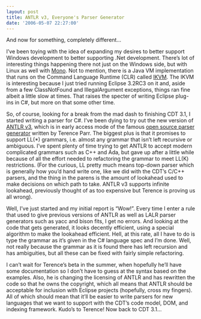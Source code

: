 ```yaml
---
layout: post
title: ANTLR v3, Everyone's Parser Generator
date: '2006-05-07 22:27:00'
---
```



And now for something, completely different…

I’ve been toying with the idea of expanding my desires to better support Windows development to better supporting .Net development. There’s lot of interesting things happening there not just on the Windows side, but with Linux as well with [Mono](http://www.mono-project.com/Main_Page). Not to mention, there is a Java VM implementation that runs on the Command Language Runtime (CLR) called [IKVM](http://www.ikvm.net/). The IKVM is interesting because I just tried running Eclipse 3.2RC3 on it and, aside from a few ClassNotFound and IllegalArgument exceptions, things ran fine albeit a little slow at times. That raises the specter of writing Eclipse plug-ins in C#, but more on that some other time.

So, of course, looking for a break from the mad dash to finishing CDT 3.1, I started writing a parser for C#. I’ve been dying to try out the new version of [ANTLR v3](http://www.antlr.org/v3/index.html), which is in early access mode of the famous [open source parser generator](http://www.antlr.org/) written by Terence Parr. The biggest plus is that it promises to support LL(*) grammars, i.e. almost any grammar that isn’t left recursive or ambiguous. I’ve spent plenty of time trying to get ANTLR to accept modern complicated grammars such as C++ and Ada, but gave up after a little while because of all the effort needed to refactoring the grammar to meet LL(K) restrictions. (For the curious, LL pretty much means top-down parser which is generally how you’d hand write one, like we did with the CDT’s C/C++ parsers, and the thing in the parens is the amount of lookahead used to make decisions on which path to take. ANTLR v3 supports infinite lookahead, previously thought of as too expensive but Terence is proving us all wrong).

Well, I’ve just started and my initial report is “Wow!”. Every time I enter a rule that used to give previous versions of ANTLR as well as LALR parser generators such as yacc and bison fits, I get no errors. And looking at the code that gets generated, it looks decently efficient, using a special algorithm to make the lookahead efficient. Hell, at this rate, all I have to do is type the grammar as it’s given in the C# language spec and I’m done. Well, not really because the grammar as it is found there has left recursion and has ambiguities, but all these can be fixed with fairly simple refactoring.

I can’t wait for Terence’s beta in the summer, when hopefully he’ll have some documentation so I don’t have to guess at the syntax based on the examples. Also, he is changing the licensing of ANTLR and has rewritten the code so that he owns the copyright, which all means that ANTLR should be acceptable for inclusion with Eclipse projects (hopefully, cross my fingers). All of which should mean that it’ll be easier to write parsers for new languages that we want to support with the CDT’s code model, DOM, and indexing framework. Kudo’s to Terence! Now back to CDT 3.1…


